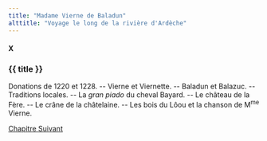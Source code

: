 ```yaml
---
title: "Madame Vierne de Baladun"
alttitle: "Voyage le long de la rivière d'Ardèche"
---
```


#### X

### {{ title }}

<div id="tltr">

Donations de 1220 et 1228. -- Vierne et Viernette. -- Baladun et Balazuc. --
Traditions locales. -- La _gran piado_ du cheval Bayard. -- Le château de la
Fère. -- Le crâne de la châtelaine. -- Les bois du Lôou et la chanson de
M<sup>me</sup> Vierne.

</div>

<div id="next">

[Chapitre Suivant](11.html)

</div>
